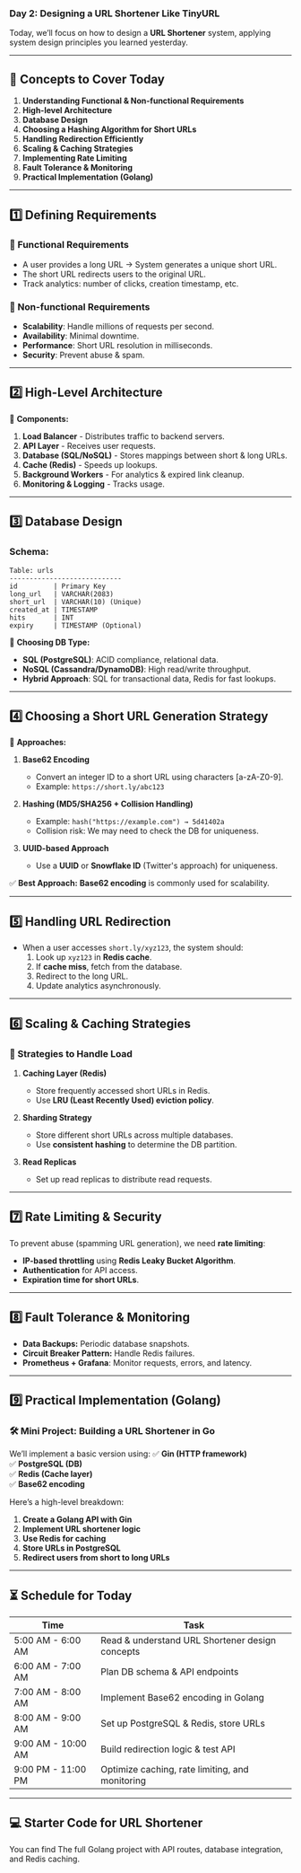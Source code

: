### **Day 2: Designing a URL Shortener Like TinyURL**
Today, we’ll focus on how to design a **URL Shortener** system, applying system design principles you learned yesterday.

---
## **📖 Concepts to Cover Today**
1. **Understanding Functional & Non-functional Requirements**
2. **High-level Architecture**
3. **Database Design**
4. **Choosing a Hashing Algorithm for Short URLs**
5. **Handling Redirection Efficiently**
6. **Scaling & Caching Strategies**
7. **Implementing Rate Limiting**
8. **Fault Tolerance & Monitoring**
9. **Practical Implementation (Golang)**

---

## **1️⃣ Defining Requirements**
### **📌 Functional Requirements**
- A user provides a long URL → System generates a unique short URL.
- The short URL redirects users to the original URL.
- Track analytics: number of clicks, creation timestamp, etc.

### **📌 Non-functional Requirements**
- **Scalability**: Handle millions of requests per second.
- **Availability**: Minimal downtime.
- **Performance**: Short URL resolution in milliseconds.
- **Security**: Prevent abuse & spam.

---

## **2️⃣ High-Level Architecture**
📌 **Components:**
1. **Load Balancer** - Distributes traffic to backend servers.
2. **API Layer** - Receives user requests.
3. **Database (SQL/NoSQL)** - Stores mappings between short & long URLs.
4. **Cache (Redis)** - Speeds up lookups.
5. **Background Workers** - For analytics & expired link cleanup.
6. **Monitoring & Logging** - Tracks usage.

---

## **3️⃣ Database Design**
### **Schema:**
```
Table: urls
----------------------------
id         | Primary Key
long_url   | VARCHAR(2083)
short_url  | VARCHAR(10) (Unique)
created_at | TIMESTAMP
hits       | INT
expiry     | TIMESTAMP (Optional)
```

📌 **Choosing DB Type:**
- **SQL (PostgreSQL)**: ACID compliance, relational data.
- **NoSQL (Cassandra/DynamoDB)**: High read/write throughput.
- **Hybrid Approach**: SQL for transactional data, Redis for fast lookups.

---

## **4️⃣ Choosing a Short URL Generation Strategy**
📌 **Approaches:**
1. **Base62 Encoding**  
   - Convert an integer ID to a short URL using characters [a-zA-Z0-9].
   - Example: `https://short.ly/abc123`

2. **Hashing (MD5/SHA256 + Collision Handling)**
   - Example: `hash("https://example.com") → 5d41402a`
   - Collision risk: We may need to check the DB for uniqueness.

3. **UUID-based Approach**
   - Use a **UUID** or **Snowflake ID** (Twitter's approach) for uniqueness.

✅ **Best Approach:** **Base62 encoding** is commonly used for scalability.

---

## **5️⃣ Handling URL Redirection**
- When a user accesses `short.ly/xyz123`, the system should:
  1. Look up `xyz123` in **Redis cache**.
  2. If **cache miss**, fetch from the database.
  3. Redirect to the long URL.
  4. Update analytics asynchronously.

---

## **6️⃣ Scaling & Caching Strategies**
### **📌 Strategies to Handle Load**
1. **Caching Layer (Redis)**
   - Store frequently accessed short URLs in Redis.
   - Use **LRU (Least Recently Used) eviction policy**.

2. **Sharding Strategy**
   - Store different short URLs across multiple databases.
   - Use **consistent hashing** to determine the DB partition.

3. **Read Replicas**
   - Set up read replicas to distribute read requests.

---

## **7️⃣ Rate Limiting & Security**
To prevent abuse (spamming URL generation), we need **rate limiting**:
- **IP-based throttling** using **Redis Leaky Bucket Algorithm**.
- **Authentication** for API access.
- **Expiration time for short URLs**.

---

## **8️⃣ Fault Tolerance & Monitoring**
- **Data Backups:** Periodic database snapshots.
- **Circuit Breaker Pattern:** Handle Redis failures.
- **Prometheus + Grafana**: Monitor requests, errors, and latency.

---

## **9️⃣ Practical Implementation (Golang)**
### **🛠️ Mini Project: Building a URL Shortener in Go**
We’ll implement a basic version using:
✅ **Gin (HTTP framework)**  
✅ **PostgreSQL (DB)**  
✅ **Redis (Cache layer)**  
✅ **Base62 encoding**  

Here’s a high-level breakdown:
1. **Create a Golang API with Gin**
2. **Implement URL shortener logic**
3. **Use Redis for caching**
4. **Store URLs in PostgreSQL**
5. **Redirect users from short to long URLs**

---

## **⏳ Schedule for Today**
| Time | Task |
|------|------|
| 5:00 AM - 6:00 AM | Read & understand URL Shortener design concepts |
| 6:00 AM - 7:00 AM | Plan DB schema & API endpoints |
| 7:00 AM - 8:00 AM | Implement Base62 encoding in Golang |
| 8:00 AM - 9:00 AM | Set up PostgreSQL & Redis, store URLs |
| 9:00 AM - 10:00 AM | Build redirection logic & test API |
| 9:00 PM - 11:00 PM | Optimize caching, rate limiting, and monitoring |

---

## **💻 Starter Code for URL Shortener**
You can find The full Golang project with API routes, database integration, and Redis caching.